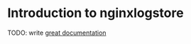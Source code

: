 # Introduction to nginxlogstore

TODO: write [great documentation](http://jacobian.org/writing/what-to-write/)
